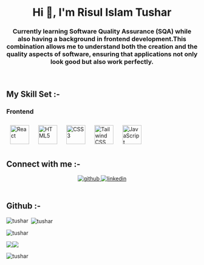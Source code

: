 <h1 align="center">Hi 👋, I'm Risul Islam Tushar</h1>
<h3 align="center">Currently learning Software Quality Assurance (SQA) while also having a background in frontend development.This combination allows me to understand both the creation and the quality aspects of software, ensuring that applications not only look good but also work perfectly.
</h3>

<br>

## My Skill Set :-  
<table><tr><tr valign="top" width="100%">

### Frontend 

<div align="left"> 
<a href="https://reactjs.org/" target="_blank"><img style="margin: 10px" src="https://profilinator.rishav.dev/skills-assets/react-original-wordmark.svg" alt="React" height="50" /></a>  
<a href="https://en.wikipedia.org/wiki/HTML5" target="_blank"><img style="margin: 10px" src="https://profilinator.rishav.dev/skills-assets/html5-original-wordmark.svg" alt="HTML5" height="50" /></a>  
<a href="https://www.w3schools.com/css/" target="_blank"><img style="margin: 10px" src="https://profilinator.rishav.dev/skills-assets/css3-original-wordmark.svg" alt="CSS3" height="50" /></a>  
<a href="https://www.tailwindcss.com/" target="_blank"><img style="margin: 10px" src="https://profilinator.rishav.dev/skills-assets/tailwindcss.svg" alt="Tailwind CSS" height="50" /></a>
<a href="https://www.javascript.com/" target="_blank"><img style="margin: 10px" src="https://profilinator.rishav.dev/skills-assets/javascript-original.svg" alt="JavaScript" height="50" /></a>  
</div>
</tr>

## Connect with me :-  
<div align="center">
<a href="https://github.com/Risul-Islam-Tushar" target="_blank">
<img src=https://img.shields.io/badge/github-%2324292e.svg?&style=for-the-badge&logo=github&logoColor=white alt=github style="margin-bottom: 5px;" />
</a>

<a href="https://www.linkedin.com/in/Risul-Islam-Tushar/" target="_blank">
<img src=https://img.shields.io/badge/linkedin-%231E77B5.svg?&style=for-the-badge&logo=linkedin&logoColor=white alt=linkedin style="margin-bottom: 5px;" />
</a>

</div>  

<br/>  


## Github :- 

<p><img align="left" src="https://github-readme-stats.vercel.app/api/top-langs?username=tushar&show_icons=true&locale=en&layout=compact" alt="tushar" /></p>

<p>&nbsp;<img align="center" src="https://github-readme-stats.vercel.app/api?username=tushar&show_icons=true&locale=en" alt="tushar" /></p>

<p><img align="center" src="https://github-readme-streak-stats.herokuapp.com/?user=tushar&" alt="tushar" /></p>
<img src="https://github-readme-stats.vercel.app/api?username=tushar&show_icons=true&theme=radical&count_private=true&hide_border=true&hide=prs,issues,contribs" align="center" /> 
<img src="https://github-readme-stats.vercel.app/api/top-langs/?username=tushar&hide_border=true&theme=radical&layout=compact" align="center" /> 


<br/>  
<p align="left"> <img src="https://komarev.com/ghpvc/?username=tushar&label=Profile%20views&color=0e75b6&style=flat" alt="tushar" /> </p>
